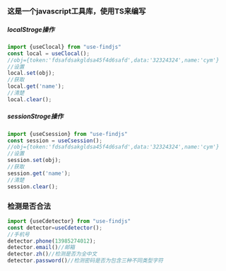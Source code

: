 <!--
 * @Author: 程英明
 * @Date: 2022-05-08 16:20:34
 * @LastEditTime: 2022-05-19 07:27:39
 * @LastEditors: 程英明
 * @Description: 
 * @FilePath: \use-findjs\README.md
 * QQ:504875043@qq.com
-->
### 这是一个javascript工具库，使用TS来编写
##### localStroge操作
```js
import {useClocal} from "use-findjs"
const local = useClocal();
//obj={token:'fdsafdsakgldsa45f4d6safd',data:'32324324',name:'cym'}
//设置
local.set(obj);
//获取
local.get('name');
//清楚
local.clear();
```
##### sessionStroge操作
```js
import {useCsession} from "use-findjs"
const session = useCsession();
//obj={token:'fdsafdsakgldsa45f4d6safd',data:'32324324',name:'cym'}
//设置
session.set(obj);
//获取
session.get('name');
//清楚
session.clear();
```
### 检测是否合法
```js
import {useCdetector} from "use-findjs"
const detector=useCdetector();
//手机号
detector.phone(13985274012);
detector.email()//邮箱
detector.zh()//检测是否为全中文
detector.password()//检测密码是否为包含三种不同类型字符
```
